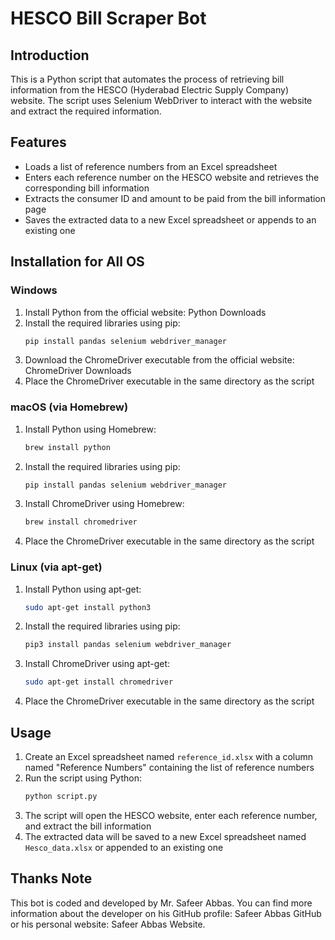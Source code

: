 # HESCO Bill Scraper Bot

## Introduction
This is a Python script that automates the process of retrieving bill information from the HESCO (Hyderabad Electric Supply Company) website. The script uses Selenium WebDriver to interact with the website and extract the required information.

## Features
- Loads a list of reference numbers from an Excel spreadsheet
- Enters each reference number on the HESCO website and retrieves the corresponding bill information
- Extracts the consumer ID and amount to be paid from the bill information page
- Saves the extracted data to a new Excel spreadsheet or appends to an existing one

## Installation for All OS

### Windows
1. Install Python from the official website: Python Downloads
2. Install the required libraries using pip:
    ```sh
    pip install pandas selenium webdriver_manager
    ```
3. Download the ChromeDriver executable from the official website: ChromeDriver Downloads
4. Place the ChromeDriver executable in the same directory as the script

### macOS (via Homebrew)
1. Install Python using Homebrew:
    ```sh
    brew install python
    ```
2. Install the required libraries using pip:
    ```sh
    pip install pandas selenium webdriver_manager
    ```
3. Install ChromeDriver using Homebrew:
    ```sh
    brew install chromedriver
    ```
4. Place the ChromeDriver executable in the same directory as the script

### Linux (via apt-get)
1. Install Python using apt-get:
    ```sh
    sudo apt-get install python3
    ```
2. Install the required libraries using pip:
    ```sh
    pip3 install pandas selenium webdriver_manager
    ```
3. Install ChromeDriver using apt-get:
    ```sh
    sudo apt-get install chromedriver
    ```
4. Place the ChromeDriver executable in the same directory as the script

## Usage
1. Create an Excel spreadsheet named `reference_id.xlsx` with a column named "Reference Numbers" containing the list of reference numbers
2. Run the script using Python:
    ```sh
    python script.py
    ```
3. The script will open the HESCO website, enter each reference number, and extract the bill information
4. The extracted data will be saved to a new Excel spreadsheet named `Hesco_data.xlsx` or appended to an existing one

## Thanks Note
This bot is coded and developed by Mr. Safeer Abbas. You can find more information about the developer on his GitHub profile: Safeer Abbas GitHub or his personal website: Safeer Abbas Website.
